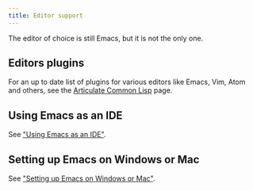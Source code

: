 ```yaml
---
title: Editor support
---
```


The editor of choice is still Emacs, but it is not the only one.

## Editors plugins

For an up to date list of plugins for various editors like Emacs, Vim,
Atom and others, see the
[Articulate Common Lisp](http://articulate-lisp.com/ides/summary.html)
page.

## Using Emacs as an IDE

See ["Using Emacs as an IDE"](emacs-ide.html).

## Setting up Emacs on Windows or Mac

See ["Setting up Emacs on Windows or Mac"](windows.html).
